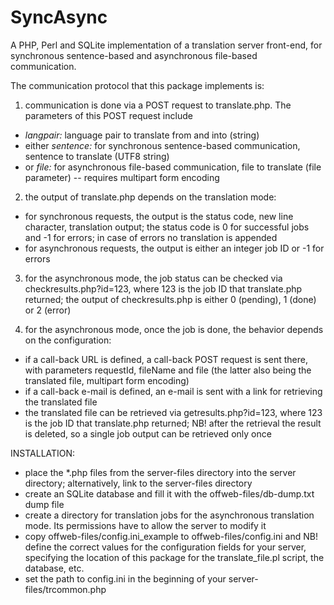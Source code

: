 SyncAsync
==========

A PHP, Perl and SQLite implementation of a translation server front-end, for synchronous sentence-based and asynchronous file-based communication.

The communication protocol that this package implements is:

1. communication is done via a POST request to translate.php. The parameters of this POST request include
- *langpair:* language pair to translate from and into (string)
- either *sentence:* for synchronous sentence-based communication, sentence to translate (UTF8 string)
- or *file:* for asynchronous file-based communication, file to translate (file parameter) -- requires multipart form encoding

2. the output of translate.php depends on the translation mode:
- for synchronous requests, the output is the status code, new line character, translation output; the status code is 0 for successful jobs
and -1 for errors; in case of errors no translation is appended
- for asynchronous requests, the output is either an integer job ID or -1 for errors

3. for the asynchronous mode, the job status can be checked via checkresults.php?id=123, where 123 is the job ID that translate.php returned;
the output of checkresults.php is either 0 (pending), 1 (done) or 2 (error)

4. for the asynchronous mode, once the job is done, the behavior depends on the configuration:
- if a call-back URL is defined, a call-back POST request is sent there, with parameters requestId, fileName and file
  (the latter also being the translated file, multipart form encoding)
- if a call-back e-mail is defined, an e-mail is sent with a link for retrieving the translated file
- the translated file can be retrieved via getresults.php?id=123, where 123 is the job ID that translate.php returned;
NB! after the retrieval the result is deleted, so a single job output can be retrieved only once

INSTALLATION:
- place the \*.php files from the server-files directory into the server directory; alternatively,
  link to the server-files directory
- create an SQLite database and fill it with the offweb-files/db-dump.txt dump file
- create a directory for translation jobs for the asynchronous translation mode. Its permissions have to allow the server to modify it
- copy offweb-files/config.ini\_example to offweb-files/config.ini and NB! define the correct values
  for the configuration fields for your server, specifying the location of this package for the
  translate\_file.pl script, the database, etc.
- set the path to config.ini in the beginning of your server-files/trcommon.php
